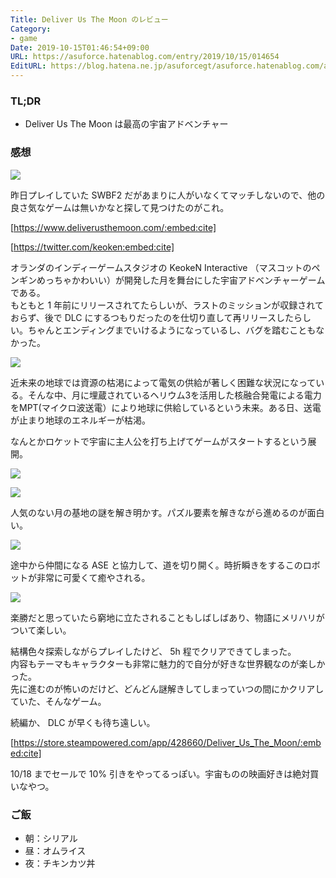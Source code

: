 ```yaml
---
Title: Deliver Us The Moon のレビュー
Category:
- game
Date: 2019-10-15T01:46:54+09:00
URL: https://asuforce.hatenablog.com/entry/2019/10/15/014654
EditURL: https://blog.hatena.ne.jp/asuforcegt/asuforce.hatenablog.com/atom/entry/26006613449597525
---
```


### TL;DR

- Deliver Us The Moon は最高の宇宙アドベンチャー

###  感想

<span itemtype="http://schema.org/Photograph" itemscope="itemscope"><img class="magnifiable" src="https://lh3.googleusercontent.com/-Ha0bz4y8g6U/XaRIfXbkVAI/AAAAAAABBHE/S1WpICqvWmUbGXGRqzV8AiXAcGAIHhuuACE0YBhgL/s1200/20191014181357_1.jpg" itemprop="image"></span>

昨日プレイしていた SWBF2  だがあまりに人がいなくてマッチしないので、他の良さ気なゲームは無いかなと探して見つけたのがこれ。

[https://www.deliverusthemoon.com/:embed:cite]

[https://twitter.com/keoken:embed:cite]

オランダのインディーゲームスタジオの KeokeN Interactive （マスコットのペンギンめっちゃかわいい）が開発した月を舞台にした宇宙アドベンチャーゲームである。  
もともと 1 年前にリリースされてたらしいが、ラストのミッションが収録されておらず、後で DLC にするつもりだったのを仕切り直して再リリースしたらしい。ちゃんとエンディングまでいけるようになっているし、バグを踏むこともなかった。

<span itemtype="http://schema.org/Photograph" itemscope="itemscope"><img class="magnifiable" src="https://lh3.googleusercontent.com/-dZK4c0G8SZI/XaSNF7l1MxI/AAAAAAABBHs/Vn7Kq64-AMMajb4aiP-y5q7LlfUB1hvagCE0YBhgL/s1200/20191014233223_1.jpg" itemprop="image"></span>

近未来の地球では資源の枯渇によって電気の供給が著しく困難な状況になっている。そんな中、月に埋蔵されているヘリウム3を活用した核融合発電による電力をMPT(マイクロ波送電）により地球に供給しているという未来。ある日、送電が止まり地球のエネルギーが枯渇。

なんとかロケットで宇宙に主人公を打ち上げてゲームがスタートするという展開。

<span itemtype="http://schema.org/Photograph" itemscope="itemscope"><img class="magnifiable" src="https://lh3.googleusercontent.com/-N9XfD3y64B4/XaSNFzehNQI/AAAAAAABBHs/vEBClEPqFEgWTVB9hCGhUIVpUaY3TsXdgCE0YBhgL/s1200/20191014200352_1.jpg" itemprop="image"></span>

<span itemtype="http://schema.org/Photograph" itemscope="itemscope"><img class="magnifiable" src="https://lh3.googleusercontent.com/-UVoDdupbtq8/XaSNFw7OgoI/AAAAAAABBHs/W6BZGYbpSmwo8GstWityhLLU2Hrux_9MgCE0YBhgL/s1200/20191014203549_1.jpg" itemprop="image"></span>

人気のない月の基地の謎を解き明かす。パズル要素を解きながら進めるのが面白い。

<span itemtype="http://schema.org/Photograph" itemscope="itemscope"><img class="magnifiable" src="https://lh3.googleusercontent.com/-NNlnTjHDiXA/XaSNFang7KI/AAAAAAABBHs/H1IcvqWwPD4387Bv-BGtw68Wrp2DTF-3wCE0YBhgL/s1200/20191014201348_1.jpg" itemprop="image"></span>

途中から仲間になる ASE と協力して、道を切り開く。時折瞬きをするこのロボットが非常に可愛くて癒やされる。

<span itemtype="http://schema.org/Photograph" itemscope="itemscope"><img class="magnifiable" src="https://lh3.googleusercontent.com/-QD2LD3Okaek/XaSNF03YfTI/AAAAAAABBHs/twjnMEsX6U8m6u4OENB07YIgRSextD8LwCE0YBhgL/s1200/20191014214508_1.jpg" itemprop="image"></span>

楽勝だと思っていたら窮地に立たされることもしばしばあり、物語にメリハリがついて楽しい。

結構色々探索しながらプレイしたけど、 5h 程でクリアできてしまった。  
内容もテーマもキャラクターも非常に魅力的で自分が好きな世界観なのが楽しかった。  
先に進むのが怖いのだけど、どんどん謎解きしてしまっていつの間にかクリアしていた、そんなゲーム。

続編か、 DLC が早くも待ち遠しい。

[https://store.steampowered.com/app/428660/Deliver_Us_The_Moon/:embed:cite]

10/18 までセールで 10% 引きをやってるっぽい。宇宙ものの映画好きは絶対買いなやつ。

### ご飯

- 朝：シリアル
- 昼：オムライス
- 夜：チキンカツ丼
